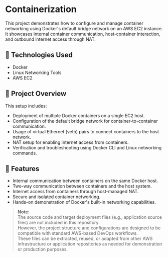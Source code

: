 # Containerization


This project demonstrates how to configure and manage container networking using Docker's default bridge network on an AWS EC2 instance. It showcases internal container communication, host-container interaction, and outbound internet access through NAT.

## 🔧 Technologies Used
- Docker
- Linux Networking Tools
- AWS EC2

## 📌 Project Overview

This setup includes:

- Deployment of multiple Docker containers on a single EC2 host.
- Configuration of the default bridge network for container-to-container communication.
- Usage of virtual Ethernet (veth) pairs to connect containers to the host network.
- NAT setup for enabling internet access from containers.
- Verification and troubleshooting using Docker CLI and Linux networking commands.

## 🚀 Features

- Internal communication between containers on the same Docker host.
- Two-way communication between containers and the host system.
- Internet access from containers through host-managed NAT.
- Secure and isolated container networking.
- Hands-on demonstration of Docker's built-in networking capabilities.

> **Note:**  
> The source code and target deployment files (e.g., application source files) are not included in this repository.  
> However, the project structure and configurations are designed to be compatible with standard AWS-based DevOps workflows.  
> These files can be extracted, reused, or adapted from other AWS infrastructure or application repositories as needed for demonstration or production purposes.
